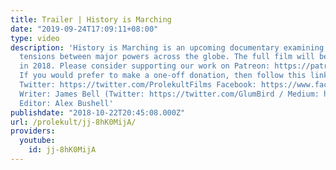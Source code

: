 ```yaml
---
title: Trailer | History is Marching
date: "2019-09-24T17:09:11+08:00"
type: video
description: 'History is Marching is an upcoming documentary examining the rise in
  tensions between major powers across the globe. The full film will be released later
  in 2018. Please consider supporting our work on Patreon: https://patreon.com/prolekult
  If you would prefer to make a one-off donation, then follow this link: https://paypal.me/jrbml
  Twitter: https://twitter.com/ProlekultFilms Facebook: https://www.facebook.com/prolekultfilms
  Writer: James Bell (Twitter: https://twitter.com/GlumBird / Medium: https://medium.com/@jrbml.public)
  Editor: Alex Bushell'
publishdate: "2018-10-22T20:45:08.000Z"
url: /prolekult/jj-8hK0MijA/
providers:
  youtube:
    id: jj-8hK0MijA
---
```

